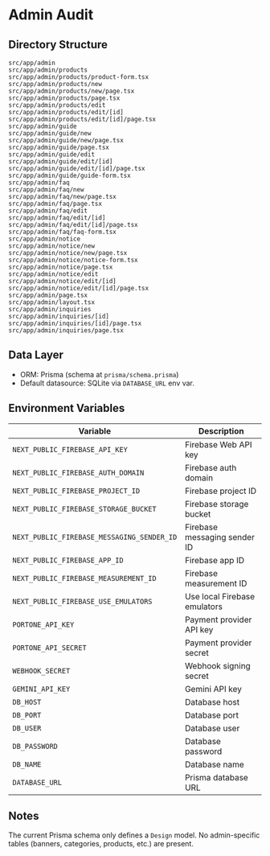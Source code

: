 # Admin Audit

## Directory Structure

```
src/app/admin
src/app/admin/products
src/app/admin/products/product-form.tsx
src/app/admin/products/new
src/app/admin/products/new/page.tsx
src/app/admin/products/page.tsx
src/app/admin/products/edit
src/app/admin/products/edit/[id]
src/app/admin/products/edit/[id]/page.tsx
src/app/admin/guide
src/app/admin/guide/new
src/app/admin/guide/new/page.tsx
src/app/admin/guide/page.tsx
src/app/admin/guide/edit
src/app/admin/guide/edit/[id]
src/app/admin/guide/edit/[id]/page.tsx
src/app/admin/guide/guide-form.tsx
src/app/admin/faq
src/app/admin/faq/new
src/app/admin/faq/new/page.tsx
src/app/admin/faq/page.tsx
src/app/admin/faq/edit
src/app/admin/faq/edit/[id]
src/app/admin/faq/edit/[id]/page.tsx
src/app/admin/faq/faq-form.tsx
src/app/admin/notice
src/app/admin/notice/new
src/app/admin/notice/new/page.tsx
src/app/admin/notice/notice-form.tsx
src/app/admin/notice/page.tsx
src/app/admin/notice/edit
src/app/admin/notice/edit/[id]
src/app/admin/notice/edit/[id]/page.tsx
src/app/admin/page.tsx
src/app/admin/layout.tsx
src/app/admin/inquiries
src/app/admin/inquiries/[id]
src/app/admin/inquiries/[id]/page.tsx
src/app/admin/inquiries/page.tsx
```

## Data Layer

- ORM: Prisma (schema at `prisma/schema.prisma`)
- Default datasource: SQLite via `DATABASE_URL` env var.

## Environment Variables

| Variable | Description |
| --- | --- |
| `NEXT_PUBLIC_FIREBASE_API_KEY` | Firebase Web API key |
| `NEXT_PUBLIC_FIREBASE_AUTH_DOMAIN` | Firebase auth domain |
| `NEXT_PUBLIC_FIREBASE_PROJECT_ID` | Firebase project ID |
| `NEXT_PUBLIC_FIREBASE_STORAGE_BUCKET` | Firebase storage bucket |
| `NEXT_PUBLIC_FIREBASE_MESSAGING_SENDER_ID` | Firebase messaging sender ID |
| `NEXT_PUBLIC_FIREBASE_APP_ID` | Firebase app ID |
| `NEXT_PUBLIC_FIREBASE_MEASUREMENT_ID` | Firebase measurement ID |
| `NEXT_PUBLIC_FIREBASE_USE_EMULATORS` | Use local Firebase emulators |
| `PORTONE_API_KEY` | Payment provider API key |
| `PORTONE_API_SECRET` | Payment provider secret |
| `WEBHOOK_SECRET` | Webhook signing secret |
| `GEMINI_API_KEY` | Gemini API key |
| `DB_HOST` | Database host |
| `DB_PORT` | Database port |
| `DB_USER` | Database user |
| `DB_PASSWORD` | Database password |
| `DB_NAME` | Database name |
| `DATABASE_URL` | Prisma database URL |

## Notes

The current Prisma schema only defines a `Design` model. No admin-specific tables (banners, categories, products, etc.) are present.
